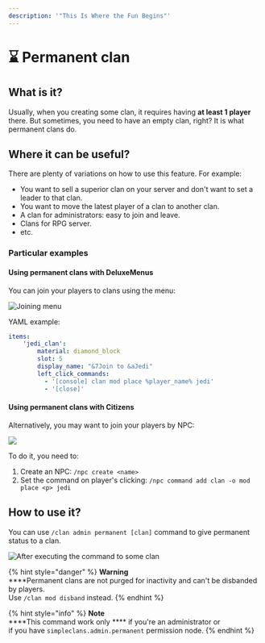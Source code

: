 ```yaml
---
description: '"This Is Where the Fun Begins"'
---
```


# ⌛ Permanent clan

## What is it?

Usually, when you creating some clan, it requires having **at least 1 player** there. But sometimes, you need to have an empty clan, right? It is what permanent clans do.

## Where it can be useful?

There are plenty of variations on how to use this feature. For example:

* You want to sell a superior clan on your server and don't want to set a leader to that clan.
* You want to move the latest player of a clan to another clan.
* A clan for administrators: easy to join and leave.
* Clans for RPG server.
* etc.

### Particular examples

#### Using permanent clans with DeluxeMenus

You can join your players to clans using the menu:

![Joining menu](../../.gitbook/assets/2021-08-30\_17.58.13.png)

YAML example:

```yaml
items:
    'jedi_clan':
        material: diamond_block
        slot: 5
        display_name: "&7Join to &aJedi"
        left_click_commands:
          - '[console] clan mod place %player_name% jedi'
          - '[close]' 
```

#### Using permanent clans with Citizens

Alternatively, you may want to join your players by NPC:

![](../../.gitbook/assets/2021-08-30\_18.09.22.png)

To do it, you need to:

1. Create an NPC: `/npc create <name>`
2. Set the command on player's clicking: `/npc command add clan -o mod place <p> jedi`

## How to use it?

You can use `/clan admin permanent [clan]` command to give permanent status to a clan.

![After executing the command to some clan](<../../.gitbook/assets/izobrazhenie (2).png>)

{% hint style="danger" %}
**Warning**\
****Permanent clans are not purged for inactivity and can't be disbanded by players. \
Use `/clan mod disband` instead.
{% endhint %}

{% hint style="info" %}
**Note**\
****This command work only **** if you're an administrator or \
if you have `simpleclans.admin.permanent` permission node.
{% endhint %}

